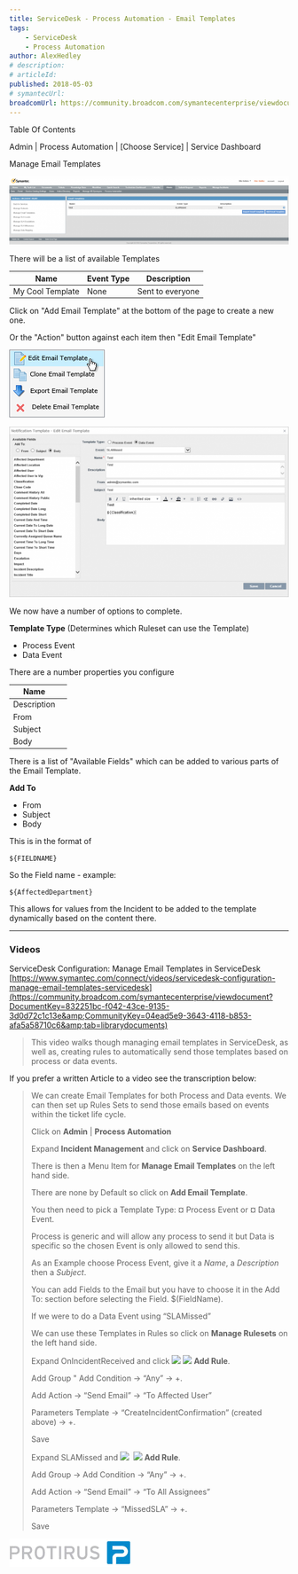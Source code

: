 ```yaml
---
title: ServiceDesk - Process Automation - Email Templates
tags:
    - ServiceDesk
    - Process Automation
author: AlexHedley
# description: 
# articleId: 
published: 2018-05-03
# symantecUrl:
broadcomUrl: https://community.broadcom.com/symantecenterprise/viewdocument/servicedesk-process-automation-1?CommunityKey=04ead5e9-3643-4118-b853-afa5a58710c6&tab=librarydocuments
---
```


Table Of Contents

<?# Markdown ?>
<?!^ "./../includes/posts/servicedesk-process-automation.md" /?>
<?#/ Markdown ?>

Admin | Process Automation | [Choose Service] | Service Dashboard
  
Manage Email Templates
  
![Admin_ProcessAutomation_IM_ManageEmailTemplates](images\Admin_ProcessAutomation_IM_ManageEmailTemplates.png)
  
There will be a list of available Templates

| Name | Event Type | Description |
| --- | --- | --- |
| My Cool Template | None | Sent to everyone |

Click on "Add Email Template" at the bottom of the page to create a new one.
  
Or the "Action" button against each item then "Edit Email Template"
  
![Admin_ProcessAutomation_IM_ManageEmailTemplates_Actions](images\Admin_ProcessAutomation_IM_ManageEmailTemplates_Actions.png)
  
![Admin_ProcessAutomation_IM_ManageEmailTemplates_EditEmailTemplate](images\Admin_ProcessAutomation_IM_ManageEmailTemplates_EditEmailTemplate.png)

We now have a number of options to complete.
  
**Template Type** (Determines which Ruleset can use the Template)

- Process Event
- Data Event

There are a number properties you configure

| Name |  |
| --- | --- |
| Description |  |
| From |  |
| Subject |  |
| Body |  |

There is a list of "Available Fields" which can be added to various parts of the Email Template.
  
**Add To**

- From
- Subject
- Body

This is in the format of

    ${FIELDNAME}

So the Field name - example:

    ${AffectedDepartment}

This allows for values from the Incident to be added to the template dynamically based on the content there.
  
---
  
### Videos
  
ServiceDesk Configuration: Manage Email Templates in ServiceDesk  
[https://www.symantec.com/connect/videos/servicedesk-configuration-manage-email-templates-servicedesk](https://community.broadcom.com/symantecenterprise/viewdocument?DocumentKey=832251bc-f042-43ce-9135-3d0d72c1c13e&amp;CommunityKey=04ead5e9-3643-4118-b853-afa5a58710c6&amp;tab=librarydocuments)

> This video walks though managing email templates in ServiceDesk, as well as, creating rules to automatically send those templates based on process or data events.

If you prefer a written Article to a video see the transcription below:

> We can create Email Templates for both Process and Data events. We can then set up Rules Sets to send those emails based on events within the ticket life cycle.
> 
> Click on **Admin** | **Process Automation**
> 
> Expand **Incident Management** and click on **Service Dashboard**.
> 
> There is then a Menu Item for **Manage Email Templates** on the left hand side.
> 
> There are none by Default so click on **Add Email Template**.
> 
> You then need to pick a Template Type: ¤ Process Event or ¤ Data Event.
> 
> Process is generic and will allow any process to send it but Data is specific so the chosen Event is only allowed to send this.
> 
> As an Example choose Process Event, give it a *Name*, a *Description* then a *Subject*.
> 
> You can add Fields to the Email but you have to choose it in the Add To: section before selecting the Field. $(FieldName).
> 
> If we were to do a Data Event using “SLAMissed”
> 
> We can use these Templates in Rules so click on **Manage Rulesets** on the left hand side.
> 
> Expand OnIncidentReceived and click ![](images\clip_image001.png) ![](images\clip_image003.png) **Add Rule**.
> 
> Add Group " Add Condition -&gt; “Any” -&gt; +.
> 
> Add Action -&gt; “Send Email” -&gt; “To Affected User”
> 
> Parameters Template -&gt; “CreateIncidentConfirmation” (created above) -&gt; +.
> 
> Save
> 
> Expand SLAMissed and ![](images\clip_image001.png)  ![](images\clip_image003.png) **Add Rule**.
> 
> Add Group -&gt; Add Condition -&gt; “Any” -&gt; +.
> 
> Add Action -&gt; “Send Email” -&gt; “To All Assignees”
> 
> Parameters Template -&gt; “MissedSLA” -&gt; +.
> 
> Save

[![Protirus](images\Protirus.png)](https://protirus.com/)
